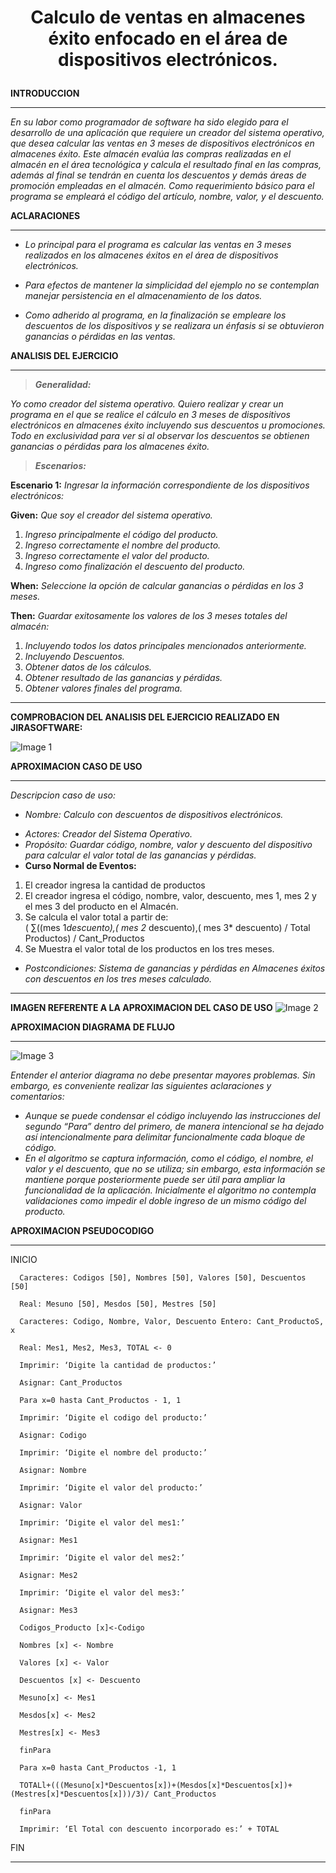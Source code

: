 # <p align="center">Calculo de ventas en almacenes éxito enfocado en el área de dispositivos electrónicos.</p>

**INTRODUCCION**
* * *
  
*En su labor como programador de software ha sido elegido para el desarrollo de una aplicación que requiere un creador del sistema operativo, que desea calcular      las   ventas en 3 meses de dispositivos electrónicos en almacenes éxito. Este almacén evalúa las compras realizadas en el almacén en el área tecnológica y            calcula el resultado final en las compras, además al final se tendrán en cuenta los descuentos y demás áreas de promoción empleadas en el almacén. Como        requerimiento básico para el programa se empleará el código del artículo, nombre, valor, y el descuento.*


**ACLARACIONES**
* * *

-	*Lo principal para el programa es calcular las ventas en 3 meses realizados en los almacenes éxitos en el área de dispositivos electrónicos.*
* *Para efectos de mantener la simplicidad del ejemplo no se contemplan manejar persistencia en el almacenamiento de los datos.*
+ *Como adherido al programa, en la finalización se empleare los descuentos de los dispositivos y se realizara un énfasis si se obtuvieron ganancias o pérdidas en las ventas.*

**ANALISIS DEL EJERCICIO**
* * *

> ***Generalidad:***

*Yo como creador del sistema operativo. 
Quiero realizar y crear un programa en el que se realice el cálculo en 3 meses de dispositivos electrónicos en almacenes éxito incluyendo sus descuentos u promociones. 
Todo en exclusividad para ver si al observar los descuentos se obtienen ganancias o pérdidas para los almacenes éxito.*

>***Escenarios:***

**Escenario 1:** *Ingresar la información correspondiente de los dispositivos electrónicos:*

**Given:** *Que soy el creador del sistema operativo.*

  1.  *Ingreso principalmente el código del producto.*
  2.  *Ingreso correctamente el nombre del producto.*
  3.  *Ingreso correctamente el valor del producto.*
  4.  *Ingreso como finalización el descuento del producto.*
  
**When:** *Seleccione la opción de calcular ganancias o pérdidas en los 3 meses.*
  
 **Then:** *Guardar exitosamente los valores de los 3 meses totales del almacén:*

  1.  *Incluyendo todos los datos principales mencionados anteriormente.*
  2.  *Incluyendo Descuentos.*
  3.  *Obtener datos de los cálculos.*
  4.  *Obtener resultado de las ganancias y pérdidas.*
  5.  *Obtener valores finales del programa.*

* * *
**COMPROBACION  DEL ANALISIS DEL EJERCICIO REALIZADO EN JIRASOFTWARE:**

![Image 1](Imagenes/JIRA_SOFTWARE.PNG)


**APROXIMACION CASO DE USO**
* * *

*Descripcion caso de uso:*

- *Nombre: Calculo con descuentos de dispositivos electrónicos.*
* *Actores: Creador del Sistema Operativo.*
* *Propósito: Guardar código, nombre, valor y descuento del dispositivo para calcular el valor total de las ganancias y pérdidas.*
* **Curso Normal de Eventos:**

1.	El creador ingresa la cantidad de productos
2.	El creador ingresa el código, nombre, valor, descuento, mes 1, mes 2 y el mes 3 del producto en el Almacén. 
3.	Se calcula el valor total a partir de:   
( ∑((mes 1*descuento),( mes 2* descuento),( mes 3* descuento) / Total Productos) / Cant_Productos 
4.	Se Muestra el valor total de los productos en los tres meses.

* *Postcondiciones: Sistema de ganancias y pérdidas en Almacenes éxitos con descuentos en los tres meses calculado.*

* * *
**IMAGEN REFERENTE A LA APROXIMACION DEL CASO DE USO**
![Image 2](Imagenes/USO.png)


**APROXIMACION DIAGRAMA DE FLUJO**
* * *

![Image 3](Imagenes/Diagrama%20en%20blanco.png)

*Entender el anterior diagrama no debe presentar mayores problemas. Sin embargo, es conveniente realizar las siguientes aclaraciones y comentarios:*

* *Aunque se puede condensar el código incluyendo las instrucciones del segundo “Para” dentro del primero, de manera intencional se ha dejado así intencionalmente para delimitar funcionalmente cada bloque de código.*
* *En el algoritmo se captura información, como el código, el nombre, el valor y el descuento, que no se utiliza; sin embargo, esta información se mantiene porque posteriormente puede ser útil para ampliar la funcionalidad de la aplicación. Inicialmente el algoritmo no contempla validaciones como impedir el doble ingreso de un mismo código del producto.*

**APROXIMACION PSEUDOCODIGO**
* * *

INICIO

      Caracteres: Codigos [50], Nombres [50], Valores [50], Descuentos [50] 
      
      Real: Mesuno [50], Mesdos [50], Mestres [50] 
      
      Caracteres: Codigo, Nombre, Valor, Descuento Entero: Cant_ProductoS, x 
      
      Real: Mes1, Mes2, Mes3, TOTAL <- 0 
      
      Imprimir: ‘Digite la cantidad de productos:’ 
      
      Asignar: Cant_Productos 
      
      Para x=0 hasta Cant_Productos - 1, 1 
      
      Imprimir: ‘Digite el codigo del producto:’ 
      
      Asignar: Codigo 
      
      Imprimir: ‘Digite el nombre del producto:’ 
      
      Asignar: Nombre 
      
      Imprimir: ‘Digite el valor del producto:’ 
      
      Asignar: Valor
      
      Imprimir: ‘Digite el valor del mes1:’ 
      
      Asignar: Mes1 
      
      Imprimir: ‘Digite el valor del mes2:’ 
      
      Asignar: Mes2 
      
      Imprimir: ‘Digite el valor del mes3:’ 
      
      Asignar: Mes3 
      
      Codigos_Producto [x]<-Codigo
      
      Nombres [x] <- Nombre 
      
      Valores [x] <- Valor
      
      Descuentos [x] <- Descuento 
      
      Mesuno[x] <- Mes1
      
      Mesdos[x] <- Mes2 
      
      Mestres[x] <- Mes3 
      
      finPara 
      
      Para x=0 hasta Cant_Productos -1, 1
      
      TOTALl+(((Mesuno[x]*Descuentos[x])+(Mesdos[x]*Descuentos[x])+(Mestres[x]*Descuentos[x]))/3)/ Cant_Productos 
      
      finPara 
      
      Imprimir: ‘El Total con descuento incorporado es:’ + TOTAL 
      
FIN

* * *
